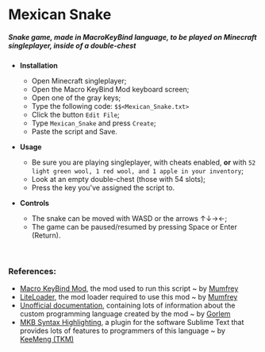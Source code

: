 

# Mexican Snake
##### Snake game, made in MacroKeyBind language, to be played on Minecraft singleplayer, inside of a double-chest

- **Installation**
	- Open Minecraft singleplayer;
	- Open the Macro KeyBind Mod keyboard screen;
	- Open one of the gray keys;
	- Type the following code:
		 `$$<Mexican_Snake.txt>`
	- Click the button `Edit File`;
	- Type `Mexican_Snake` and press `Create`;
	- Paste the script and Save.
- **Usage**
	- Be sure you are playing singleplayer, with cheats enabled, **or** with `52 light green wool, 1 red wool, and 1 apple in your inventory`;
	- Look at an empty double-chest (those with 54 slots);
	- Press the key you've assigned the script to.

- **Controls**
	- The snake can be moved with WASD or the arrows ↑↓→←;
	- The game can be paused/resumed by pressing Space or Enter (Return).
<br />

### References:
- [Macro KeyBind Mod](https://www.minecraftforum.net/forums/mapping-and-modding-java-edition/minecraft-mods/1275039-macro-keybind-mod), the mod used to run this script ~ by [Mumfrey](https://github.com/mumfrey)
- [LiteLoader](https://www.minecraftforum.net/forums/mapping-and-modding-java-edition/minecraft-mods/1290155-liteloader), the mod loader required to use this mod ~ by [Mumfrey](https://github.com/mumfrey)
- [Unofficial documentation](https://beta.mkb.gorlem.ml/docs/actions/), containing lots of information about the custom programming language created by the mod ~ by [Gorlem](https://github.com/Gorlem/)  
- [MKB Syntax Highlighting](https://github.com/KeeMeng/MKB-Syntax-Highlighting), a plugin for the software Sublime Text that provides lots of features to programmers of this language ~ by [KeeMeng (TKM)](https://github.com/KeeMeng) 
